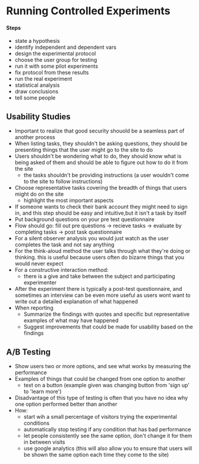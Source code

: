 # Running Controlled Experiments

#### Steps
- state a hypothesis
- identify independent and dependent vars
- design the experimental protocol
- choose the user group for testing
- run it with some pilot experiments 
- fix protocol from these results
- run the real experiment
- statistical analysis
- draw conclusions
- tell some people

## Usability Studies

- Important to realize that good security shouold be a seamless part of another process
- When listing tasks, they shouldn't be asking questions, they should be presenting things that the user might go to the site to do
- Users shouldn't be wondering what to do, they should know what is being asked of them and should be able to figure out how to do it from the site
  - the tasks shouldn't be providing instructions (a user wouldn't come to the site to follow instructions)
- Choose representative tasks covering the breadth of things that users might do on the site
  - highlight the most important aspects
- If someone wants to check their bank account they might need to sign in, and this step should be easy and intuitive,but it isn't a task by itself
- Put background questions on your pre test questionnaire
- Flow should go: fill out pre questions → recieve tasks → evaluate by completing tasks → post task questionnaire
- For a silent observer analysis you would just watch as the user completes the task and not say anything
- For the think-aloud method the user talks through what they're doing or thinking.  this is useful because users often do bizarre things that you would never expect
- For a constructive interaction method: 
  - there is a give and take between the subject and participating experimenter
- After the experiment there is typically a post-test questionnaire, and sometimes an interview can be even more useful as users wont want to write out a detailed explanation of what happened
- When reporting
  - Summarize the findings with quotes and specific but representative examples of what may have happened
  - Suggest improvements that could be made for usability based on the findings

## A/B Testing
- Show users two or more options, and see what works by measuring the performance
- Examples of things that could be changed from one option to another
  - text on a button (example given was changing button from 'sign up' to 'learn more')
- Disadvantage of this type of testing is often that you have no idea why one option performed better than another
- How:
  - start wih a small percentage of visitors trying the experimental conditions
  - automatically stop testing if any condition that has bad performance
  - let people consistently see the same option, don't change it for them in between visits
  - use google analytics (this will also allow you to ensure that users will be shown the same option each time they come to the site)
